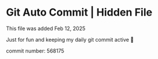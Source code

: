 # Git Auto Commit | Hidden File

This file was added Feb 12, 2025

Just for fun and keeping my daily git commit active 🤪

commit number: 568175
